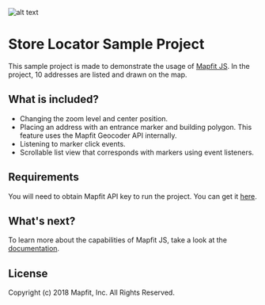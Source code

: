![alt text](https://github.com/mapfit/store-locator-web-sample/blob/master/StoreLocator-JS.png)

# Store Locator Sample Project
This sample project is made to demonstrate the usage of [Mapfit JS](https://mapfit.com/developers/javascript). In the project, 10 addresses are listed and drawn on the map.

## What is included?
- Changing the zoom level and center position.
- Placing an address with an entrance marker and building polygon. This feature uses the Mapfit Geocoder API internally.
- Listening to marker click events.
- Scrollable list view that corresponds with markers using event listeners.

## Requirements
You will need to obtain Mapfit API key to run the project. You can get it [here](https://mapfit.com/getstarted).

## What's next?
To learn more about the capabilities of Mapfit JS, take a look at the [documentation](https://javascript.mapfit.com).

## License
Copyright (c) 2018 Mapfit, Inc.
All Rights Reserved.

